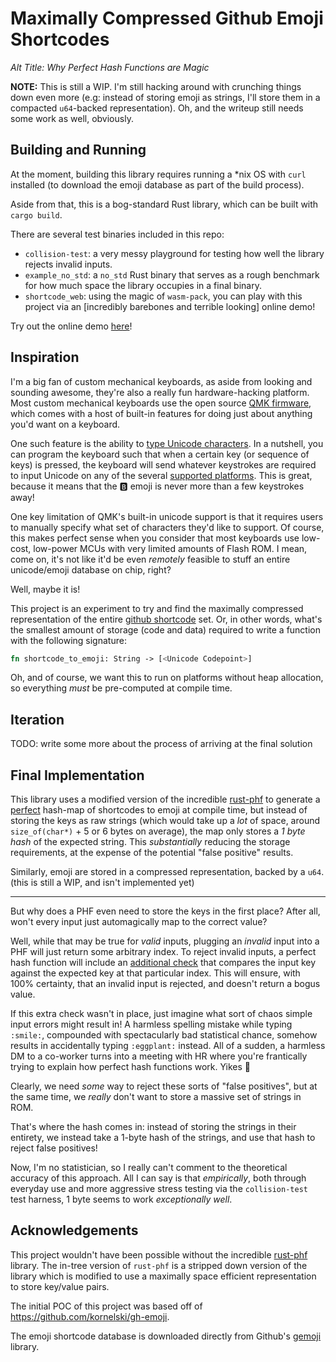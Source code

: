 # Maximally Compressed Github Emoji Shortcodes

_Alt Title: Why Perfect Hash Functions are Magic_

**NOTE:** This is still a WIP. I'm still hacking around with crunching things down even more (e.g: instead of storing emoji as strings, I'll store them in a compacted `u64`-backed representation). Oh, and the writeup still needs some work as well, obviously.

## Building and Running

At the moment, building this library requires running a \*nix OS with `curl` installed (to download the emoji database as part of the build process).

Aside from that, this is a bog-standard Rust library, which can be built with `cargo build`.

There are several test binaries included in this repo:

- `collision-test`: a very messy playground for testing how well the library rejects invalid inputs.
- `example_no_std`: a `no_std` Rust binary that serves as a rough benchmark for how much space the library occupies in a final binary.
- `shortcode_web`: using the magic of `wasm-pack`, you can play with this project via an [incredibly barebones and terrible looking] online demo!

Try out the online demo [here](https://prilik.com/compressed-emoji-shortcodes)!

## Inspiration

I'm a big fan of custom mechanical keyboards, as aside from looking and sounding awesome, they're also a really fun hardware-hacking platform. Most custom mechanical keyboards use the open source [QMK firmware](https://github.com/qmk/qmk_firmware), which comes with a host of built-in features for doing just about anything you'd want on a keyboard.

One such feature is the ability to [type Unicode characters](https://beta.docs.qmk.fm/using-qmk/software-features/feature_unicode). In a nutshell, you can program the keyboard such that when a certain key (or sequence of keys) is pressed, the keyboard will send whatever keystrokes are required to input Unicode on any of the several [supported platforms](https://beta.docs.qmk.fm/using-qmk/software-features/feature_unicode#2-input-modes-id-input-modes). This is great, because it means that the 🅱 emoji is never more than a few keystrokes away!

One key limitation of QMK's built-in unicode support is that it requires users to manually specify what set of characters they'd like to support. Of course, this makes perfect sense when you consider that most keyboards use low-cost, low-power MCUs with very limited amounts of Flash ROM. I mean, come on, it's not like it'd be even _remotely_ feasible to stuff an entire unicode/emoji database on chip, right?

Well, maybe it is!

This project is an experiment to try and find the maximally compressed representation of the entire [github shortcode](https://www.webfx.com/tools/emoji-cheat-sheet/) set. Or, in other words, what's the smallest amount of storage (code and data) required to write a function with the following signature:

```rust
fn shortcode_to_emoji: String -> [<Unicode Codepoint>]
```

Oh, and of course, we want this to run on platforms without heap allocation, so everything _must_ be pre-computed at compile time.

## Iteration

TODO: write some more about the process of arriving at the final solution

## Final Implementation

This library uses a modified version of the incredible [rust-phf](https://github.com/sfackler/rust-phf) to generate a [perfect](https://en.wikipedia.org/wiki/Perfect_hash_function) hash-map of shortcodes to emoji at compile time, but instead of storing the keys as raw strings (which would take up a _lot_ of space, around `size_of(char*)` + 5 or 6 bytes on average), the map only stores a _1 byte hash_ of the expected string. This _substantially_ reducing the storage requirements, at the expense of the potential "false positive" results.

Similarly, emoji are stored in a compressed representation, backed by a `u64`. (this is still a WIP, and isn't implemented yet)

* * *

But why does a PHF even need to store the keys in the first place? After all, won't every input just automagically map to the correct value?

Well, while that may be true for _valid_ inputs, plugging an _invalid_ input into a PHF will just return some arbitrary index. To reject invalid inputs, a perfect hash function will include an [additional check](https://github.com/sfackler/rust-phf/blob/9b70bd9/phf/src/map.rs#L88) that compares the input key against the expected key at that particular index. This will ensure, with 100% certainty, that an invalid input is rejected, and doesn't return a bogus value.

If this extra check wasn't in place, just imagine what sort of chaos simple input errors might result in! A harmless spelling mistake while typing `:smile:`, compounded with spectacularly bad statistical chance, somehow results in accidentally typing `:eggplant:` instead. All of a sudden, a harmless DM to a co-worker turns into a meeting with HR where you're frantically trying to explain how perfect hash functions work. Yikes :eggplant:

Clearly, we need _some_ way to reject these sorts of "false positives", but at the same time, we _really_ don't want to store a massive set of strings in ROM.

That's where the hash comes in: instead of storing the strings in their entirety, we instead take a 1-byte hash of the strings, and use that hash to reject false positives!

Now, I'm no statistician, so I really can't comment to the theoretical accuracy of this approach. All I can say is that _empirically_, both through everyday use and more aggressive stress testing via the `collision-test` test harness, 1 byte seems to work _exceptionally well_.

## Acknowledgements

This project wouldn't have been possible without the incredible [rust-phf](https://github.com/sfackler/rust-phf) library. The in-tree version of `rust-phf` is a stripped down version of the library which is modified to use a maximally space efficient representation to store key/value pairs.

The initial POC of this project was based off of https://github.com/kornelski/gh-emoji.

The emoji shortcode database is downloaded directly from Github's [gemoji](https://github.com/github/gemoji/tree/master) library.

